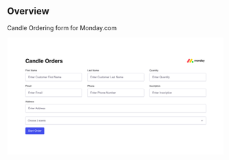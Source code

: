 ## Overview

Candle Ordering form for Monday.com

![Candle Order Submission Form](src/images/formPicture.png)

